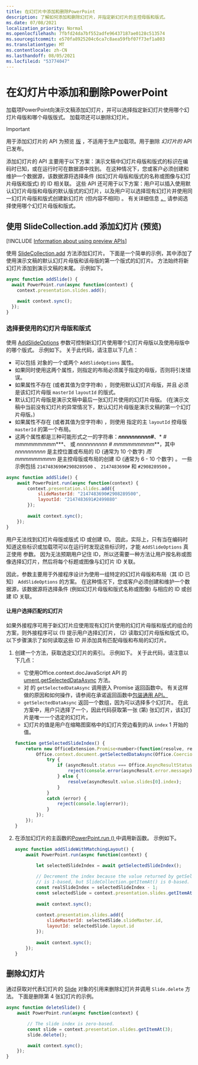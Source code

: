 ```yaml
---
title: 在幻灯片中添加和删除PowerPoint
description: 了解如何添加和删除幻灯片，并指定新幻灯片的主控母版和版式。
ms.date: 07/08/2021
localization_priority: Normal
ms.openlocfilehash: 7fbfd24da7bf552adfe96437187ae0128c513574
ms.sourcegitcommit: e570fa8925204c6ca7c8aea59fbf07f73ef1a803
ms.translationtype: MT
ms.contentlocale: zh-CN
ms.lasthandoff: 08/05/2021
ms.locfileid: "53774047"
---
```

# <a name="add-and-delete-slides-in-powerpoint"></a>在幻灯片中添加和删除PowerPoint

加载项PowerPoint向演示文稿添加幻灯片，并可以选择指定新幻灯片使用哪个幻灯片母版和哪个母版版式。 加载项还可以删除幻灯片。

> [!IMPORTANT]
> 用于添加幻灯片的 API 为预览 [版](../reference/requirement-sets/powerpoint-preview-apis.md) ，不适用于生产加载项。用于删除 *幻灯片的* API 已发布。

添加幻灯片的 API 主要用于以下方案：演示文稿中幻灯片母版和版式的标识在编码时已知，或在运行时可在数据源中找到。 在这种情况下，您或客户必须创建和维护一个数据源，该数据源将选择条件 (如幻灯片母版和版式的名称或图像与幻灯片母版和版式) 的 ID 相关联。 这些 API 还可用于以下方案：用户可以插入使用默认幻灯片母版和母版的默认版式的幻灯片，以及用户可以选择现有幻灯片并使用同一幻灯片母版和版式创建新幻灯片 (但内容不相同) 。 有关详细信息 [，](#select-which-slide-master-and-layout-to-use) 请参阅选择使用哪个幻灯片母版和版式。

## <a name="add-a-slide-with-slidecollectionadd-preview"></a>使用 SlideCollection.add 添加幻灯片 (预览) 

[!INCLUDE [Information about using preview APIs](../includes/using-preview-apis-host.md)]

使用 [SlideCollection.add](/javascript/api/powerpoint/powerpoint.slidecollection#add_options_) 方法添加幻灯片。 下面是一个简单的示例，其中添加了使用演示文稿的默认幻灯片母版和该母版的第一个版式的幻灯片。 方法始终将新幻灯片添加到演示文稿的末尾。 示例如下。

```javascript
async function addSlide() {
  await PowerPoint.run(async function(context) {
    context.presentation.slides.add();

    await context.sync();
  });
}
```

### <a name="select-which-slide-master-and-layout-to-use"></a>选择要使用的幻灯片母版和版式

使用 [AddSlideOptions](/javascript/api/powerpoint/powerpoint.addslideoptions) 参数可控制新幻灯片使用哪个幻灯片母版以及使用母版中的哪个版式。 示例如下。 关于此代码，请注意以下几点：

- 可以包括 对象的一个或两个 `AddSlideOptions` 属性。
- 如果同时使用这两个属性，则指定的布局必须属于指定的母版，否则将引发错误。
- 如果属性不存在 (或者其值为空字符串) ，则使用默认幻灯片母版，并且 必须是该幻灯片母版 `masterId` `layoutId` 的版式。
- 默认幻灯片母版是演示文稿中最后一张幻灯片使用的幻灯片母版。  (在演示文稿中当前没有幻灯片的异常情况下，默认幻灯片母版是演示文稿的第一个幻灯片母版。) 
- 如果属性不存在 (或者其值为空字符串) ，则使用 指定的主 `layoutId` 控母版 `masterId` 的第一个布局。
- 这两个属性都是三种可能形式之一的字符串：***nnnnnnnnnn*#**、* *#* mmmmmmmmm***、 或 **_nnnnnnnnnn_ #* mmmmmmmmm***，其中 *nnnnnnnnnn* 是主控位置或布局的 ID (通常为 10 个数字) *而 mmmmmmmmm* 是主控母版或布局的创建 ID (通常为 6 - 10 个数字) 。 一些示例包括 `2147483690#2908289500` 、 `2147483690#` 和 `#2908289500` 。

```javascript
async function addSlide() {
    await PowerPoint.run(async function(context) {
        context.presentation.slides.add({
            slideMasterId: "2147483690#2908289500",
            layoutId: "2147483691#2499880"
        });
    
        await context.sync();
    });
}
```

用户无法找到幻灯片母版或版式 ID 或创建 ID。 因此，实际上，只有当在编码时知道这些标识或加载项可以在运行时发现这些标识时，才能 `AddSlideOptions` 真正使用 参数。 因为无法预期用户记住 ID，所以还需要一种方法让用户按名称或图像选择幻灯片，然后将每个标题或图像与幻灯片 ID 关联。

因此，参数主要用于外接程序设计为使用一组特定的幻灯片母版和布局（其 ID 已知） `AddSlideOptions` 的方案。 在这种情况下，您或客户必须创建和维护一个数据源，该数据源将选择条件 (例如幻灯片母版和版式名称或图像) 与相应的 ID 或创建 ID 关联。

#### <a name="have-the-user-choose-a-matching-slide"></a>让用户选择匹配的幻灯片

如果外接程序可用于新幻灯片应使用现有幻灯片使用的幻灯片母版和版式的组合的方案，则外接程序可以 (1) 提示用户选择幻灯片， (2) 读取幻灯片母版和版式 ID。 以下步骤演示了如何读取这些 ID 并添加具有匹配母版和布局的幻灯片。

1. 创建一个方法，获取选定幻灯片的索引。 示例如下。 关于此代码，请注意以下几点：

    - 它使用Office.context.docJavaScript API 的 [ ument.getSelectedDataAsync](/javascript/api/office/office.document#getSelectedDataAsync_coercionType__callback_) 方法。
    - 对 的 `getSelectedDataAsync` 调用嵌入 Promise 返回函数中。 有关这样做的原因和如何操作，请参阅在承诺返回函数中[包装通用 API。](../develop/asynchronous-programming-in-office-add-ins.md#wrap-common-apis-in-promise-returning-functions)
    - `getSelectedDataAsync` 返回一个数组，因为可以选择多个幻灯片。 在此方案中，用户只选择了一个，因此代码获取第一张 (第) 张幻灯片，该幻灯片是唯一一个选定的幻灯片。
    - 幻灯片的值是用户在缩略图窗格中的幻灯片旁边看到的从 `index` 1 开始的值。

    ```javascript
    function getSelectedSlideIndex() {
        return new OfficeExtension.Promise<number>(function(resolve, reject) {
            Office.context.document.getSelectedDataAsync(Office.CoercionType.SlideRange, function(asyncResult) {
                try {
                    if (asyncResult.status === Office.AsyncResultStatus.Failed) {
                        reject(console.error(asyncResult.error.message));
                    } else {
                        resolve(asyncResult.value.slides[0].index);
                    }
                } 
                catch (error) {
                    reject(console.log(error));
                }
            });
        });
    }
    ```

2. 在添加幻灯片的主函数的[PowerPoint.run () ](/javascript/api/powerpoint#PowerPoint_run_batch_)中调用新函数。 示例如下。

    ```javascript
    async function addSlideWithMatchingLayout() {
        await PowerPoint.run(async function(context) {
    
            let selectedSlideIndex = await getSelectedSlideIndex();
        
            // Decrement the index because the value returned by getSelectedSlideIndex()
            // is 1-based, but SlideCollection.getItemAt() is 0-based.
            const realSlideIndex = selectedSlideIndex - 1;
            const selectedSlide = context.presentation.slides.getItemAt(realSlideIndex).load("slideMaster/id, layout/id");
        
            await context.sync();
        
            context.presentation.slides.add({
                slideMasterId: selectedSlide.slideMaster.id,
                layoutId: selectedSlide.layout.id
            });
        
            await context.sync();
        });
    }
    ```

## <a name="delete-slides"></a>删除幻灯片

通过获取对代表幻灯片的 [Slide](/javascript/api/powerpoint/powerpoint.slide) 对象的引用来删除幻灯片并调用 `Slide.delete` 方法。 下面是删除第 4 张幻灯片的示例。

```javascript
async function deleteSlide() {
    await PowerPoint.run(async function(context) {

        // The slide index is zero-based. 
        const slide = context.presentation.slides.getItemAt(3);
        slide.delete();

        await context.sync();
    });
}
```

